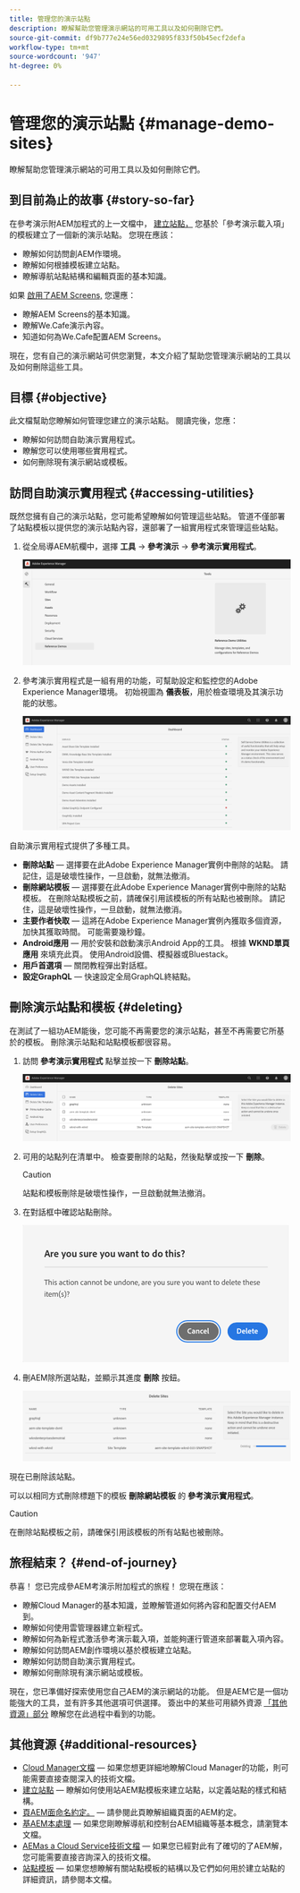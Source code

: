 ```yaml
---
title: 管理您的演示站點
description: 瞭解幫助您管理演示網站的可用工具以及如何刪除它們。
source-git-commit: df9b777e24e56ed0329895f833f50b45ecf2defa
workflow-type: tm+mt
source-wordcount: '947'
ht-degree: 0%

---
```



# 管理您的演示站點 {#manage-demo-sites}

瞭解幫助您管理演示網站的可用工具以及如何刪除它們。

## 到目前為止的故事 {#story-so-far}

在參考演示附AEM加程式的上一文檔中， [建立站點，](create-site.md) 您基於「參考演示載入項」的模板建立了一個新的演示站點。 您現在應該：

* 瞭解如何訪問創AEM作環境。
* 瞭解如何根據模板建立站點。
* 瞭解導航站點結構和編輯頁面的基本知識。

如果 [啟用了AEM Screens,](screens.md) 您還應：

* 瞭解AEM Screens的基本知識。
* 瞭解We.Cafe演示內容。
* 知道如何為We.Cafe配置AEM Screens。

現在，您有自己的演示網站可供您瀏覽，本文介紹了幫助您管理演示網站的工具以及如何刪除這些工具。

## 目標 {#objective}

此文檔幫助您瞭解如何管理您建立的演示站點。 閱讀完後，您應：

* 瞭解如何訪問自助演示實用程式。
* 瞭解您可以使用哪些實用程式。
* 如何刪除現有演示網站或模板。

## 訪問自助演示實用程式 {#accessing-utilities}

既然您擁有自己的演示站點，您可能希望瞭解如何管理這些站點。 管道不僅部署了站點模板以提供您的演示站點內容，還部署了一組實用程式來管理這些站點。

1. 從全局導AEM航欄中，選擇 **工具** -> **參考演示** -> **參考演示實用程式**。

   ![自助演示實用程式](assets/demo-utilities.png)

1. 參考演示實用程式是一組有用的功能，可幫助設定和監控您的Adobe Experience Manager環境。 初始視圖為 **儀表板**，用於檢查環境及其演示功能的狀態。

   ![控制面板](assets/dashboard.png)

自助演示實用程式提供了多種工具。

* **刪除站點**  — 選擇要在此Adobe Experience Manager實例中刪除的站點。 請記住，這是破壞性操作，一旦啟動，就無法撤消。
* **刪除網站模板**  — 選擇要在此Adobe Experience Manager實例中刪除的站點模板。 在刪除站點模板之前，請確保引用該模板的所有站點也被刪除。 請記住，這是破壞性操作，一旦啟動，就無法撤消。
* **主要作者快取**  — 這將在Adobe Experience Manager實例內獲取多個資源，加快其獲取時間。 可能需要幾秒鐘。
* **Android應用**  — 用於安裝和啟動演示Android App的工具。 根據 **WKND單頁應用** 來填充此頁。 使用Android設備、模擬器或Bluestack。
* **用戶首選項**  — 關閉教程彈出對話框。
* **設定GraphQL**  — 快速設定全局GraphQL終結點。

## 刪除演示站點和模板 {#deleting}

在測試了一組功AEM能後，您可能不再需要您的演示站點，甚至不再需要它所基於的模板。 刪除演示站點和站點模板都很容易。

1. 訪問 **參考演示實用程式** 點擊並按一下 **刪除站點**。

   ![刪除站點](assets/delete-sites.png)

1. 可用的站點列在清單中。 檢查要刪除的站點，然後點擊或按一下 **刪除**。

   >[!CAUTION]
   >
   >站點和模板刪除是破壞性操作，一旦啟動就無法撤消。

1. 在對話框中確認站點刪除。

   ![確認站點刪除](assets/confirm-site-delete.png)

1. 刪AEM除所選站點，並顯示其進度 **刪除** 按鈕。

   ![刪除進度](assets/delete-progress.png)

現在已刪除該站點。

可以以相同方式刪除標題下的模板 **刪除網站模板** 的 **參考演示實用程式**。

>[!CAUTION]
>
>在刪除站點模板之前，請確保引用該模板的所有站點也被刪除。

## 旅程結束？ {#end-of-journey}

恭喜！ 您已完成參AEM考演示附加程式的旅程！ 您現在應該：

* 瞭解Cloud Manager的基本知識，並瞭解管道如何將內容和配置交付AEM到。
* 瞭解如何使用雲管理器建立新程式。
* 瞭解如何為新程式激活參考演示載入項，並能夠運行管道來部署載入項內容。
* 瞭解如何訪問AEM創作環境以基於模板建立站點。
* 瞭解如何訪問自助演示實用程式。
* 瞭解如何刪除現有演示網站或模板。

現在，您已準備好探索使用您自己AEM的演示網站的功能。 但是AEM它是一個功能強大的工具，並有許多其他選項可供選擇。 簽出中的某些可用額外資源 [「其他資源」部分](#additional-resources) 瞭解您在此過程中看到的功能。

## 其他資源 {#additional-resources}

* [Cloud Manager文檔](https://experienceleague.adobe.com/docs/experience-manager-cloud-service/onboarding/onboarding-concepts/cloud-manager-introduction.html)  — 如果您想更詳細地瞭解Cloud Manager的功能，則可能需要直接查閱深入的技術文檔。
* [建立站點](/help/sites-cloud/administering/site-creation/create-site.md)  — 瞭解如何使用站AEM點模板來建立站點，以定義站點的樣式和結構。
* [頁AEM面命名約定。](/help/sites-cloud/authoring/fundamentals/organizing-pages.md#page-name-restrictions-and-best-practices)  — 請參閱此頁瞭解組織頁面的AEM約定。
* [基AEM本處理](/help/sites-cloud/authoring/getting-started/basic-handling.md)  — 如果您剛瞭解導航和控制台AEM組織等基本概念，請瀏覽本文檔。
* [AEMas a Cloud Service技術文檔](https://experienceleague.adobe.com/docs/experience-manager-cloud-service.html)  — 如果您已經對此有了確切的了AEM解，您可能需要直接咨詢深入的技術文檔。
* [站點模板](/help/sites-cloud/administering/site-creation/site-templates.md)  — 如果您想瞭解有關站點模板的結構以及它們如何用於建立站點的詳細資訊，請參閱本文檔。
